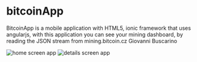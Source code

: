 # bitcoinApp
BitcoinApp is a mobile application with HTML5, ionic framework that uses angularjs, with this application you can see your mining dashboard, by reading the JSON stream from mining.bitcoin.cz
Giovanni Buscarino

![home screen app]('http://github.com/giovybus/bitcoinApp/blob/master/www/img/Screenshot_2015-04-09-17-15-09.png')
![details screen app]('http://github.com/giovybus/bitcoinApp/blob/master/www/img/Screenshot_2015-04-09-16-56-25.png')
